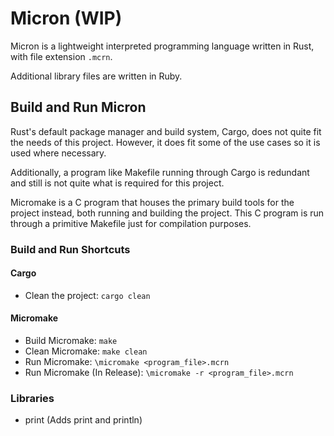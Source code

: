 # Micron (WIP)

Micron is a lightweight interpreted programming language written in Rust, with file extension `.mcrn`.

Additional library files are written in Ruby.

## Build and Run Micron

Rust's default package manager and build system, Cargo, does not quite fit the needs of this project. However, it does fit some of the use cases so it is used where necessary.

Additionally, a program like Makefile running through Cargo is redundant and still is not quite what is required for this project.

Micromake is a C program that houses the primary build tools for the project instead, both running and building the project. This C program is run through a primitive Makefile just for compilation purposes.

### Build and Run Shortcuts
#### Cargo
- Clean the project: `cargo clean`

#### Micromake 
- Build Micromake: `make`
- Clean Micromake: `make clean`
- Run Micromake: `\micromake <program_file>.mcrn`
- Run Micromake (In Release): `\micromake -r <program_file>.mcrn`

### Libraries
- print (Adds print and println)